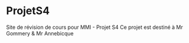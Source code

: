 # ProjetS4
Site de révision de cours pour MMI - Projet S4
Ce projet est destiné à Mr Gommery & Mr Annebicque
